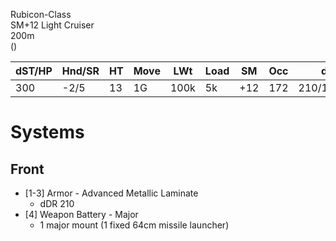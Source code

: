 Rubicon-Class  
SM+12 Light Cruiser  
200m  
()  

| dST/HP | Hnd/SR | HT | Move | LWt | Load | SM | Occ | dDR | Range | Cost |
|--------|--------|----|------|-----|------|----|-----|-----|-------|------|
| 300    | -2/5   | 13 | 1G   |100k | 5k   |+12 | 172 | 210/140/140 | 1 | $8.7B|

Systems
==
Front
--
* [1-3] Armor - Advanced Metallic Laminate
  - dDR 210
* [4] Weapon Battery - Major
  - 1 major mount (1 fixed 64cm missile launcher)
